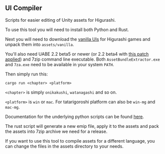 UI Compiler
----

Scripts for easier editing of Unity assets for Higurashi.

To use this tool you will need to install both Python and Rust.

Next you will need to download the [vanilla UIs](http://07th-mod.com/higurashi_resources/vanilla.7z) for Higurashi games and unpack them into `assets/vanilla`.

You'll also need UABE 2.2 beta5 or newer (or 2.2 beta4 with [this patch applied](https://github.com/DerPopo/UABE/files/2408196/AssetsBundleExtractor_2.2beta4_applyemip.zip)) and 7zip command line executable. Both `AssetBundleExtractor.exe` and `7za.exe` need to be available in your system `PATH`.

Then simply run this:

```
cargo run <chapter> <platform>
```

`<chapter>` is simply `onikakushi`, `watanagashi` and so on.

`<platform>` is `win` or `mac`. For tatarigoroshi platform can also be `win-mg` and `mac-mg`.

Documentation for the underlying python scripts can be found [here](https://github.com/07th-mod/higurashi-dev-guides/wiki/UI-editing-scripts).

The rust script will generate a new emip file, apply it to the assets and pack the assets into 7zip archive we need for a release.

If you want to use this tool to compile assets for a different language, you can change the files in the assets directory to your needs.
